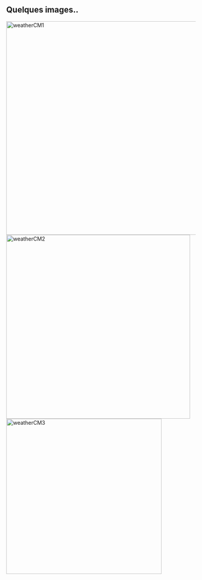 ## Quelques images..

<img width="568" alt="weatherCM1" src="https://github.com/djokodev/WeatherCM/assets/161902861/2656767d-4d87-49bd-8013-bc023c2eaf91">
<img width="489" alt="weatherCM2" src="https://github.com/djokodev/WeatherCM/assets/161902861/6ad00d94-8e19-472c-8f3f-3b719c6bf282">
<img width="413" alt="weatherCM3" src="https://github.com/djokodev/WeatherCM/assets/161902861/94c06f18-fd3d-4c1b-8ce6-6da7629e62a2">
